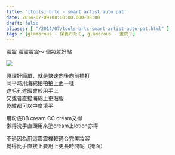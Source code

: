 ```yaml
---
title: '[tools] brtc - smart artist auto pat'
date: 2014-07-09T08:00:00.000+08:00
draft: false
aliases: [ "/2014/07/tools-brtc-smart-artist-auto-pat.html" ]
tags : [glamorous - 保養おたく, glamorous - 畫皮？]
---
```


震震 震震震震～ 個妝就好貼  

![](/images/brtcpat.jpg)

原理好簡單，就是快速向後向前拍打  
同平時用海綿拍拍拍上面一樣  
遮毛孔遮瑕會較用手上  
又或者直接海綿上更貼服  
乾紋都可以中度填平  
  
用粉底BB cream CC cream又得  
懶得洗手直頭用來塗cream上lotion亦得  
  
不過因為用這震震樸較適合完美妝容  
覺得比手直接上要用上更長時間呢（掩面）
